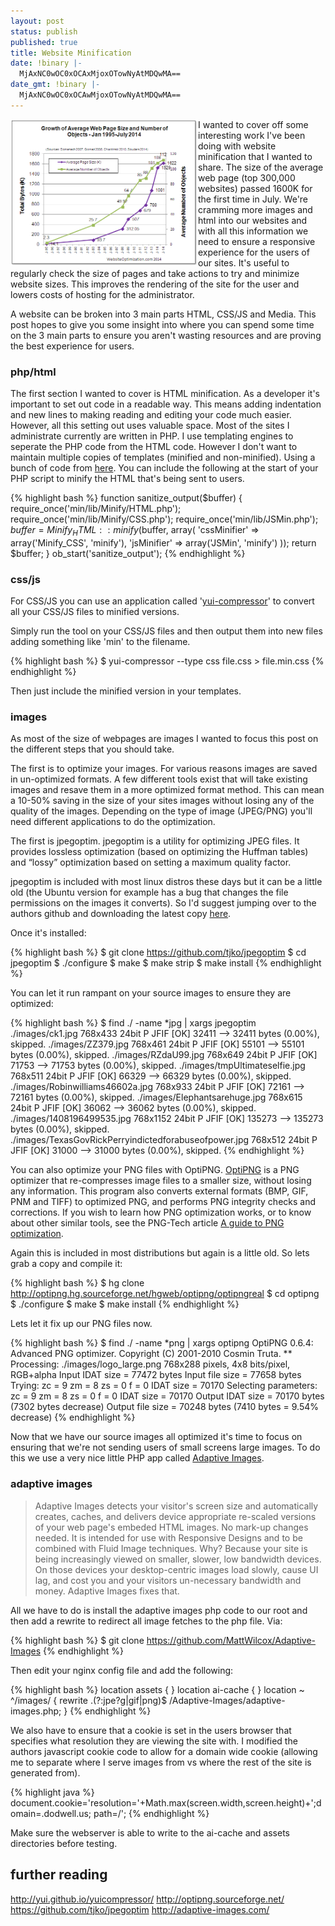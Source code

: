 ```yaml
---
layout: post
status: publish
published: true
title: Website Minification
date: !binary |-
  MjAxNC0wOC0xOCAxMjoxOTowNyAtMDQwMA==
date_gmt: !binary |-
  MjAxNC0wOC0xOCAwMjoxOTowNyAtMDQwMA==
---
```

<a href="/images/growth-average-web-page2014.png"><img src="/images/growth-average-web-page2014.png" alt="growth average web page 2014" width="300" height="235" style="float:left;"  /></a> I wanted to cover off some interesting work I've been doing with website minification that I wanted to share. The size of the average web page (top 300,000 websites) passed 1600K for the first time in July. We're cramming more images and html into our websites and with all this information we need to ensure a responsive experience for the users of our sites. It's useful to regularly check the size of pages and take actions to try and minimize website sizes. This improves the rendering of the site for the user and lowers costs of hosting for the administrator.

A website can be broken into 3 main parts HTML, CSS/JS and Media. This post hopes to give you some insight into where you can spend some time on the 3 main parts to ensure you aren't wasting resources and are proving the best experience for users.


### php/html

The first section I wanted to cover is HTML minification. As a developer it's important to set out code in a readable way. This means adding indentation and new lines to making reading and editing your code much easier. However, all this setting out uses valuable space. Most of the sites I administrate currently are written in PHP. I use templating engines to seperate the PHP code from the HTML code. However I don't want to maintain multiple copies of templates (minified and non-minified). Using a bunch of code from <a href="http://code.google.com/p/minify/">here</a>. You can include the following at the start of your PHP script to minify the HTML that's being sent to users.

{% highlight bash %}
function sanitize_output($buffer) {
    require_once('min/lib/Minify/HTML.php');
    require_once('min/lib/Minify/CSS.php');
    require_once('min/lib/JSMin.php');
    $buffer = Minify_HTML::minify($buffer, array(
        'cssMinifier' => array('Minify_CSS', 'minify'),
        'jsMinifier' => array('JSMin', 'minify')
    ));
    return $buffer;
}
ob_start('sanitize_output');
{% endhighlight %}

 
### css/js

For CSS/JS you can use an application called '<a href="http://yui.github.io/yuicompressor/">yui-compressor</a>' to convert all your CSS/JS files to minified versions.

Simply run the tool on your CSS/JS files and then output them into new files adding something like 'min' to the filename.

{% highlight bash %}
$ yui-compressor --type css file.css > file.min.css
{% endhighlight %}

Then just include the minified version in your templates.


### images

As most of the size of webpages are images I wanted to focus this post on the different steps that you should take.

The first is to optimize your images. For various reasons images are saved in un-optimized formats. A few different tools exist that will take existing images and resave them in a more optimized format method. This can mean a 10-50% saving in the size of your sites images without losing any of the quality of the images. Depending on the type of image (JPEG/PNG) you'll need different applications to do the optimization.

The first is jpegoptim. jpegoptim is a utility for optimizing JPEG files. It provides lossless optimization (based on optimizing the Huffman tables) and &ldquo;lossy&rdquo; optimization based on setting a maximum quality factor.

jpegoptim is included with most linux distros these days but it can be a little old (the Ubuntu version for example has a bug that changes the file permissions on the images it converts). So I'd suggest jumping over to the authors github and downloading the latest copy <a href="https://github.com/tjko/jpegoptim">here</a>.

Once it's installed:

{% highlight bash %}
$ git clone https://github.com/tjko/jpegoptim
$ cd jpegoptim
$ ./configure
$ make
$ make strip
$ make install
{% endhighlight %}
 
You can let it run rampant on your source images to ensure they are optimized:

{% highlight bash %}
$ find ./ -name *jpg | xargs jpegoptim
./images/ck1.jpg 768x433 24bit P JFIF  [OK] 32411 --> 32411 bytes (0.00%), skipped.
./images/ZZ379.jpg 768x461 24bit P JFIF  [OK] 55101 --> 55101 bytes (0.00%), skipped.
./images/RZdaU99.jpg 768x649 24bit P JFIF  [OK] 71753 --> 71753 bytes (0.00%), skipped.
./images/tmpUltimateselfie.jpg 768x511 24bit P JFIF  [OK] 66329 --> 66329 bytes (0.00%), skipped.
./images/Robinwilliams46602a.jpg 768x933 24bit P JFIF  [OK] 72161 --> 72161 bytes (0.00%), skipped.
./images/Elephantsarehuge.jpg 768x615 24bit P JFIF  [OK] 36062 --> 36062 bytes (0.00%), skipped.
./images/1408196499535.jpg 768x1152 24bit P JFIF  [OK] 135273 --> 135273 bytes (0.00%), skipped.
./images/TexasGovRickPerryindictedforabuseofpower.jpg 768x512 24bit P JFIF  [OK] 31000 --> 31000 bytes (0.00%), skipped.
{% endhighlight %}
 
You can also optimize your PNG files with OptiPNG. <a href="http://optipng.sourceforge.net/">OptiPNG</a> is a PNG optimizer that re-compresses image files to a smaller size, without losing any information. This program also converts external formats (BMP, GIF, PNM and TIFF) to optimized PNG, and performs PNG integrity checks and corrections. If you wish to learn how PNG optimization works, or to know about other similar tools, see the PNG-Tech article <a href="http://optipng.sourceforge.net/pngtech/optipng.html">A guide to PNG optimization</a>.

Again this is included in most distributions but again is a little old. So lets grab a copy and compile it:

{% highlight bash %}
$ hg clone http://optipng.hg.sourceforge.net/hgweb/optipng/optipngreal
$ cd optipng
$ ./configure
$ make
$ make install
{% endhighlight %}

Lets let it fix up our PNG files now.

{% highlight bash %}
$ find ./ -name *png | xargs optipng
OptiPNG 0.6.4: Advanced PNG optimizer.
Copyright (C) 2001-2010 Cosmin Truta.
** Processing: ./images/logo_large.png
768x288 pixels, 4x8 bits/pixel, RGB+alpha
Input IDAT size = 77472 bytes
Input file size = 77658 bytes
Trying:
  zc = 9  zm = 8  zs = 0  f = 0         IDAT size = 70170
Selecting parameters:
  zc = 9  zm = 8  zs = 0  f = 0         IDAT size = 70170
Output IDAT size = 70170 bytes (7302 bytes decrease)
Output file size = 70248 bytes (7410 bytes = 9.54% decrease)
{% endhighlight %}
 
Now that we have our source images all optimized it's time to focus on ensuring that we're not sending users of small screens large images. To do this we use a very nice little PHP app called <a href="http://adaptive-images.com/">Adaptive Images</a>.


### adaptive images

> Adaptive Images detects your visitor's screen size and automatically creates, caches, and delivers device appropriate re-scaled versions of your web page's embeded HTML images. No mark-up changes needed. It is intended for use with Responsive Designs and to be combined with Fluid Image techniques.
> Why? Because your site is being increasingly viewed on smaller, slower, low bandwidth devices. On those devices your desktop-centric images load slowly, cause UI lag, and cost you and your visitors un-necessary bandwidth and money. Adaptive Images fixes that.

All we have to do is install the adaptive images php code to our root and then add a rewrite to redirect all image fetches to the php file. Via:

{% highlight bash %}
$ git clone https://github.com/MattWilcox/Adaptive-Images
{% endhighlight %}

Then edit your nginx config file and add the following:

{% highlight bash %}
location assets {
}
location ai-cache {
}
location ~ ^/images/ {
    rewrite \.(?:jpe?g|gif|png)$ /Adaptive-Images/adaptive-images.php;
}
{% endhighlight %}

We also have to ensure that a cookie is set in the users browser that specifies what resolution they are viewing the site with. I modified the authors javascript cookie code to allow for a domain wide cookie (allowing me to separate where I serve images from vs where the rest of the site is generated from).

{% highlight java %}
document.cookie='resolution='+Math.max(screen.width,screen.height)+';domain=.dodwell.us; path=/';
{% endhighlight %}

Make sure the webserver is able to write to the ai-cache and assets directories before testing.


## further reading
<a href="http://yui.github.io/yuicompressor/">http://yui.github.io/yuicompressor/</a>
<a href="http://optipng.sourceforge.net/">http://optipng.sourceforge.net/</a>
<a href="https://github.com/tjko/jpegoptim">https://github.com/tjko/jpegoptim</a>
<a href="http://adaptive-images.com/">http://adaptive-images.com/</a>
